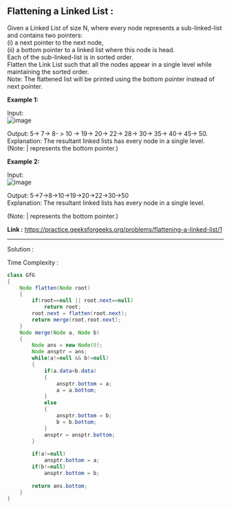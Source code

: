 <h2> Flattening a Linked List : </h2>

Given a Linked List of size N, where every node represents a sub-linked-list and contains two pointers: <br/>
(i) a next pointer to the next node, <br/>
(ii) a bottom pointer to a linked list where this node is head. <br/>
Each of the sub-linked-list is in sorted order.<br/>
Flatten the Link List such that all the nodes appear in a single level while maintaining the sorted order. <br/>
Note: The flattened list will be printed using the bottom pointer instead of next pointer.<br/>
 

**Example 1:**

Input: <br/>
![image](https://user-images.githubusercontent.com/23376002/156886422-339f931e-de7e-42c0-ad0d-472510333e8a.png)

Output:  5-> 7-> 8- > 10 -> 19-> 20-> 22-> 28-> 30-> 35-> 40-> 45-> 50. <br/>
Explanation:
The resultant linked lists has every node in a single level. (Note: | represents the bottom pointer.)
 

**Example 2:**

Input:<br/>
![image](https://user-images.githubusercontent.com/23376002/156886459-b9ebc7da-8a28-44ed-9835-d80fe99e9042.png)
         
Output: 5->7->8->10->19->20->22->30->50<br/>
Explanation: The resultant linked lists has every node in a single level.

(Note: | represents the bottom pointer.)


**Link :** https://practice.geeksforgeeks.org/problems/flattening-a-linked-list/1

--------------------------------------------------------------------------------------------------------------------------------------------------


Solution :

Time Complexity :

```java
class GfG
{
    Node flatten(Node root)
    {
	    if(root==null || root.next==null) 
	        return root;
	    root.next = flatten(root.next);
	    return merge(root,root.next);
    }
    Node merge(Node a, Node b)
    {
        Node ans = new Node(0);
        Node ansptr = ans;
        while(a!=null && b!=null)
        {
            if(a.data<b.data)
            {
                ansptr.bottom = a;
                a = a.bottom;
            }
            else
            {
                ansptr.bottom = b;
                b = b.bottom;
            }
            ansptr = ansptr.bottom;
        }
        
        if(a!=null) 
            ansptr.bottom = a;
        if(b!=null) 
            ansptr.bottom = b;
            
        return ans.bottom;
    }
}
```





